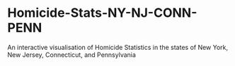 # Homicide-Stats-NY-NJ-CONN-PENN
An interactive visualisation of Homicide Statistics in the states of New York, New Jersey, Connecticut, and Pennsylvania
